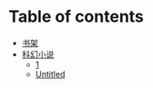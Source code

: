# Table of contents

* [书架](README.md)
* [科幻小说](ke-huan-xiao-shuo/README.md)
  * [1](ke-huan-xiao-shuo/untitled.md)
  * [Untitled](ke-huan-xiao-shuo/untitled-1.md)

